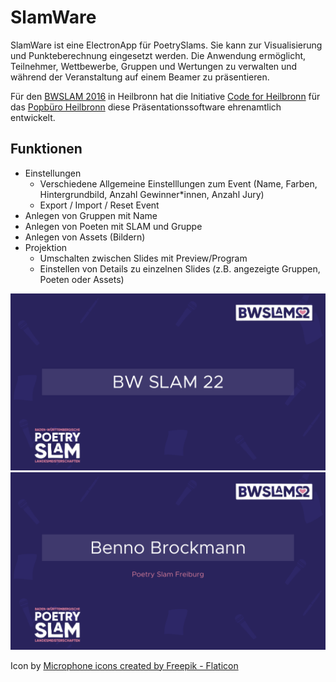 # SlamWare

SlamWare ist eine ElectronApp für PoetrySlams. Sie kann zur Visualisierung und Punkteberechnung eingesetzt werden. Die Anwendung ermöglicht, Teilnehmer, Wettbewerbe, Gruppen und Wertungen zu verwalten und während der Veranstaltung auf einem Beamer zu präsentieren.

Für den [BWSLAM 2016](http://www.bwslam16.de/) in Heilbronn hat die Initiative [Code for Heilbronn](http://codefor.de/heilbronn) für das [Popbüro Heilbronn](http://www.skjr-hn.de/index.php/popbuero) diese Präsentationssoftware ehrenamtlich entwickelt.

## Funktionen

- Einstellungen
  - Verschiedene Allgemeine Einstelllungen zum Event (Name, Farben, Hintergrundbild, Anzahl Gewinner\*innen, Anzahl Jury)
  - Export / Import / Reset Event
- Anlegen von Gruppen mit Name
- Anlegen von Poeten mit SLAM und Gruppe
- Anlegen von Assets (Bildern)
- Projektion
  - Umschalten zwischen Slides mit Preview/Program
  - Einstellen von Details zu einzelnen Slides (z.B. angezeigte Gruppen, Poeten oder Assets)

![Slide: Name des Events](/_docs/screenshots/Screenshot%20from%202022-07-11%2004-15-52.png)
![Slide: Poetenvorstellung](/_docs/screenshots/Screenshot%20from%202022-07-11%2004-16-20.png)

Icon by <a href="https://www.flaticon.com/free-icons/microphone" title="microphone icons">Microphone icons created by Freepik - Flaticon</a>
